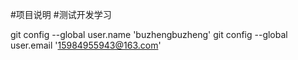 #项目说明
#测试开发学习

git config --global user.name 'buzhengbuzheng'
git config --global user.email '15984955943@163.com'